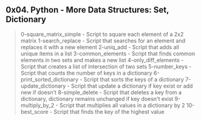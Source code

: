 ## 0x04. Python - More Data Structures: Set, Dictionary

> 0-square_matrix_simple - Script to square each element of a 2x2 matrix
> 1-search_replace - Script that searches for an element and replaces it with a new element
> 2-uniq_add - Script that adds all unique items in a list
> 3-common_elements - Script that finds common elements in two sets and makes a new list
> 4-only_diff_elements - Script that creates a list of intersection of two sets
> 5-number_keys - Script that counts the number of keys in a dictionary
> 6-print_sorted_dictionary - Script that sorts the keys of a dictionary
> 7-update_dictionary - Script that update a dictionary if key exist or add new if doesn't
> 8-simple_delete - Script that deletes a key from a dictionary, dictionary remains unchanged if key doesn't exist
> 9-multiply_by_2 - Script that multiplies all values in a dictionary by 2
> 10-best_score - Script that finds the key of the highest value

